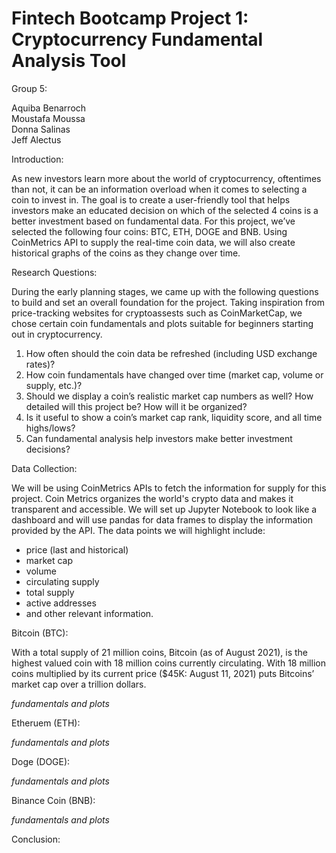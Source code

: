 # Fintech Bootcamp Project 1: Cryptocurrency Fundamental Analysis Tool

Group 5:

Aquiba Benarroch<br/>
Moustafa Moussa<br/>
Donna Salinas<br/>
Jeff Alectus<br/>

Introduction: 

As new investors learn more about the world of cryptocurrency, oftentimes than not, it can be an information overload when it comes to selecting a coin to invest in. 
The goal is to create a user-friendly tool that helps investors make an educated decision on which of the selected 4 coins is a better investment based on fundamental data. For this project, we’ve selected the following four coins: BTC, ETH, DOGE and BNB. Using CoinMetrics API to supply the real-time coin data, we will also create historical graphs of the coins as they change over time. 

Research Questions: 

During the early planning stages, we came up with the following questions to build and set an overall foundation for the project. Taking inspiration from price-tracking websites for cryptoassests such as CoinMarketCap, we chose certain coin fundamentals and plots suitable for beginners starting out in cryptocurrency. 

1. How often should the coin data be refreshed (including USD exchange rates)?
2. How coin fundamentals have changed over time (market cap, volume or supply, etc.)? 
3. Should we display a coin’s realistic market cap numbers as well? How detailed will this project be? How will it be organized? 
4. Is it useful to show a coin’s market cap rank, liquidity score, and all time highs/lows? 
5. Can fundamental analysis help investors make better investment decisions?

Data Collection:

We will be using CoinMetrics APIs to fetch the information for supply for this project. Coin Metrics organizes the world's crypto data and makes it transparent and accessible. 
We will set up Jupyter Notebook to look like a dashboard and will use pandas for data frames to display the information provided by the API. The data points we will highlight include: 
- price (last and historical)
- market cap
- volume
- circulating supply
- total supply
- active addresses
- and other relevant information.

Bitcoin (BTC):

With a total supply of 21 million coins, Bitcoin (as of August 2021), is the highest valued coin with 18 million coins currently circulating. With 18 million coins multiplied by its current price ($45K: August 11, 2021) puts Bitcoins’ market cap over a trillion dollars. 

*fundamentals and plots*

Etheruem (ETH):

*fundamentals and plots*

Doge (DOGE):

*fundamentals and plots*

Binance Coin (BNB):

*fundamentals and plots*

Conclusion:


